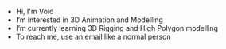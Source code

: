 - Hi, I'm Void
- I’m interested in 3D Animation and Modelling
- I’m currently learning 3D Rigging and High Polygon modelling
- To reach me, use an email like a normal person
